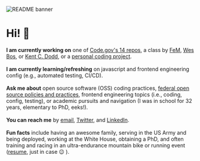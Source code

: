 ![README banner](https://github.com/jcastle/jcastle/blob/master/banner2.png)

# Hi! 👋

**I am currently working on** one of [Code.gov's 14 repos](https://github.com/GSA/code-gov), a class by [FeM](https://frontendmasters.com/), [Wes Bos](https://wesbos.com/), or [Kent C. Dodd](https://kentcdodds.com/courses), or a [personal coding project](https://github.com/jcastle/365DaysOfCode).  
<br>
**I am currently learning/refreshing** on javascript and frontend engineering config (e.g., automated testing, CI/CD).  
<br>
**Ask me about** open source software (OSS) coding practices, [federal open source policies and practices](https://github.com/jcastle/dissertation_publishingOSS), frontend engineering topics (i.e., coding, config, testing), or academic pursuits and navigation (I was in school for 32 years, elementary to PhD, eeks!).  
<br>
**You can reach me** by [email](josephrcastle@gmail.com), [Twitter](https://twitter.com/jrcastle_vt), and [LinkedIn](https://www.linkedin.com/in/jrcastle/).  
<br>
**Fun facts** include having an awesome family, serving in the US Army and being deployed, working at the White House, obtaining a PhD, and often training and racing in an ultra-endurance mountain bike or running event ([resume](https://github.com/jcastle/dissertation_publishingOSS/blob/master/Resume2.pdf), just in case 😉 ).

